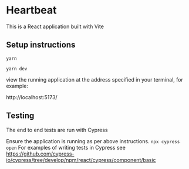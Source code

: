 # Heartbeat

This is a React application built with Vite

## Setup instructions

`yarn`

`yarn dev`

view the running application at the address specified in your terminal, for example:

http://localhost:5173/

## Testing

The end to end tests are run with Cypress

Ensure the application is running as per above instructions.
`npx cypress open`
For examples of writing tests in Cypress see https://github.com/cypress-io/cypress/tree/develop/npm/react/cypress/component/basic
